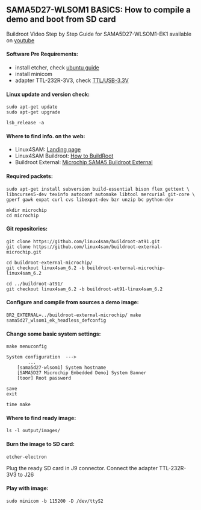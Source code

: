 ## SAMA5D27-WLSOM1 BASICS: How to compile a demo and boot from SD card

Buildroot Video Step by Step Guide for SAMA5D27-WLSOM1-EK1 available on [youtube](https://www.youtube.com/) 

#### Software Pre Requirements:
- install etcher, check [ubuntu guide](https://github.com/balena-io/etcher) 
- install minicom
- adapter TTL-232R-3V3, check [TTL/USB-3.3V](https://store.comet.bg/Catalogue/Product/48646/) 

#### Linux update and version check:
```
sudo apt-get update
sudo apt-get upgrade

lsb_release -a 
```

#### Where to find info. on the web:
- Linux4SAM: [Landing page](https://www.at91.com/linux4sam/bin/view/Linux4SAM)
- Linux4SAM Buildroot: [How to BuildRoot](https://www.at91.com/linux4sam/bin/view/Linux4SAM/BuildRootBuild)
- Buildroot External: [Microchip SAMA5 Buildroot External](https://github.com/linux4sam/buildroot-external-microchip/)

#### Required packets:
```
sudo apt-get install subversion build-essential bison flex gettext \
libncurses5-dev texinfo autoconf automake libtool mercurial git-core \
gperf gawk expat curl cvs libexpat-dev bzr unzip bc python-dev

mkdir microchip
cd microchip
```

#### Git repositories:
```
git clone https://github.com/linux4sam/buildroot-at91.git
git clone https://github.com/linux4sam/buildroot-external-microchip.git

cd buildroot-external-microchip/
git checkout linux4sam_6.2 -b buildroot-external-microchip-linux4sam_6.2

cd ../buildroot-at91/
git checkout linux4sam_6.2 -b buildroot-at91-linux4sam_6.2
```
#### Configure and compile from sources a demo image:
```
BR2_EXTERNAL=../buildroot-external-microchip/ make sama5d27_wlsom1_ek_headless_defconfig
```

#### Change some basic system settings: 

```
make menuconfig

System configuration  --->
        ...
    [sama5d27-wlsom1] System hostname
    [SAMA5D27 Microchip Embedded Demo] System Banner
    [toor] Root password

save
exit

time make
```

#### Where to find ready image:
```
ls -l output/images/
```

#### Burn the image to SD card:
```
etcher-electron
```

Plug the ready SD card in J9 connector.
Connect the adapter TTL-232R-3V3 to J26

#### Play with image:
```
sudo minicom -b 115200 -D /dev/ttyS2
```
